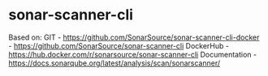 # sonar-scanner-cli

Based on: 
GIT - https://github.com/SonarSource/sonar-scanner-cli-docker
    - https://github.com/SonarSource/sonar-scanner-cli
DockerHub - https://hub.docker.com/r/sonarsource/sonar-scanner-cli
Documentation - https://docs.sonarqube.org/latest/analysis/scan/sonarscanner/